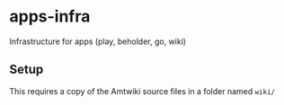 # apps-infra
Infrastructure for apps (play, beholder, go, wiki)

## Setup
This requires a copy of the Amtwiki source files in a folder named `wiki/`

